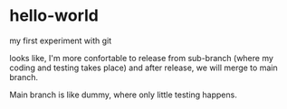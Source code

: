 # hello-world
my first experiment with git

looks like, I'm more confortable to release from sub-branch (where my coding and testing takes place) and after release, we will merge to main branch.

Main branch is like dummy, where only little testing happens.
